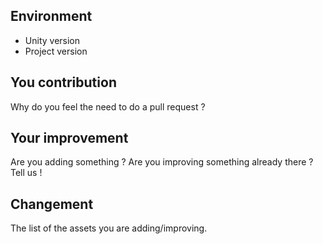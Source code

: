 ## Environment
* Unity version
* Project version

## You contribution
Why do you feel the need to do a pull request ?

## Your improvement
Are you adding something ? Are you improving something already there ? Tell us !

## Changement
The list of the assets you are adding/improving.
